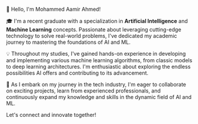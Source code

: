 👋 Hello, I'm Mohammed Aamir Ahmed!

🎓 I'm a recent graduate with a specialization in **Artificial Intelligence** and **Machine Learning** concepts. Passionate about leveraging cutting-edge technology to solve real-world problems, I've dedicated my academic journey to mastering the foundations of AI and ML.

💡 Throughout my studies, I've gained hands-on experience in developing and implementing various machine learning algorithms, from classic models to deep learning architectures. I'm enthusiastic about exploring the endless possibilities AI offers and contributing to its advancement.

🌱 As I embark on my journey in the tech industry, I'm eager to collaborate on exciting projects, learn from experienced professionals, and continuously expand my knowledge and skills in the dynamic field of AI and ML.

Let's connect and innovate together!

<!--
**MDAAMIRAHMED/MDAAMIRAHMED** is a ✨ _special_ ✨ repository because its `README.md` (this file) appears on your GitHub profile.

Here are some ideas to get you started:

- 🔭 I’m currently working on ...
- 🌱 I’m currently learning ...
- 👯 I’m looking to collaborate on ...
- 🤔 I’m looking for help with ...
- 💬 Ask me about ...
- 📫 How to reach me: ...
- 😄 Pronouns: ...
- ⚡ Fun fact: ...
-->
